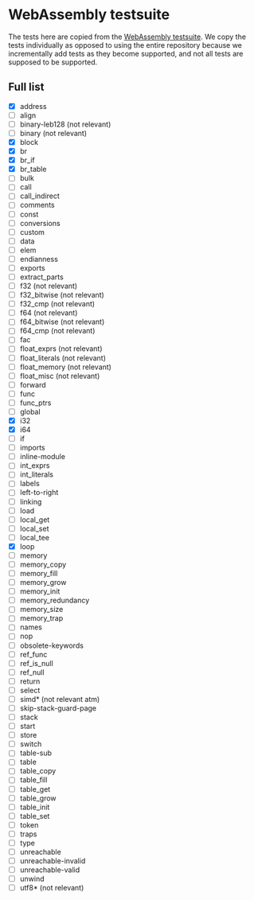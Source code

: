 # WebAssembly testsuite

The tests here are copied from the [WebAssembly testsuite](https://github.com/WebAssembly/testsuite).
We copy the tests individually as opposed to using the entire repository because we incrementally add tests as they become supported, and not all tests are supposed to be supported.

## Full list

- [X] address
- [ ] align
- [ ] binary-leb128 (not relevant)
- [ ] binary (not relevant)
- [X] block
- [X] br
- [X] br_if
- [X] br_table
- [ ] bulk
- [ ] call
- [ ] call_indirect
- [ ] comments
- [ ] const
- [ ] conversions
- [ ] custom
- [ ] data
- [ ] elem
- [ ] endianness
- [ ] exports
- [ ] extract_parts
- [ ] f32 (not relevant)
- [ ] f32_bitwise (not relevant)
- [ ] f32_cmp (not relevant)
- [ ] f64 (not relevant)
- [ ] f64_bitwise (not relevant)
- [ ] f64_cmp (not relevant)
- [ ] fac
- [ ] float_exprs (not relevant)
- [ ] float_literals (not relevant)
- [ ] float_memory (not relevant)
- [ ] float_misc (not relevant)
- [ ] forward
- [ ] func
- [ ] func_ptrs
- [ ] global
- [X] i32
- [X] i64
- [ ] if
- [ ] imports
- [ ] inline-module
- [ ] int_exprs
- [ ] int_literals
- [ ] labels
- [ ] left-to-right
- [ ] linking
- [ ] load
- [ ] local_get
- [ ] local_set
- [ ] local_tee
- [X] loop
- [ ] memory
- [ ] memory_copy
- [ ] memory_fill
- [ ] memory_grow
- [ ] memory_init
- [ ] memory_redundancy
- [ ] memory_size
- [ ] memory_trap
- [ ] names
- [ ] nop
- [ ] obsolete-keywords
- [ ] ref_func
- [ ] ref_is_null
- [ ] ref_null
- [ ] return
- [ ] select
- [ ] simd* (not relevant atm)
- [ ] skip-stack-guard-page
- [ ] stack
- [ ] start
- [ ] store
- [ ] switch
- [ ] table-sub
- [ ] table
- [ ] table_copy
- [ ] table_fill
- [ ] table_get
- [ ] table_grow
- [ ] table_init
- [ ] table_set
- [ ] token
- [ ] traps
- [ ] type
- [ ] unreachable
- [ ] unreachable-invalid
- [ ] unreachable-valid
- [ ] unwind
- [ ] utf8* (not relevant)
